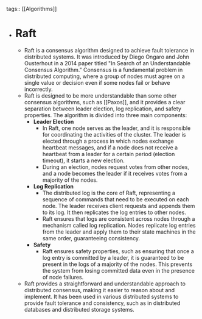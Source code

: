 tags:: [[Algorithms]]

- # Raft
	- Raft is a consensus algorithm designed to achieve fault tolerance in distributed systems. It was introduced by Diego Ongaro and John Ousterhout in a 2014 paper titled "In Search of an Understandable Consensus Algorithm." Consensus is a fundamental problem in distributed computing, where a group of nodes must agree on a single value or decision even if some nodes fail or behave incorrectly.
	- Raft is designed to be more understandable than some other consensus algorithms, such as [[Paxos]], and it provides a clear separation between leader election, log replication, and safety properties. The algorithm is divided into three main components:
		- **Leader Election**
			- In Raft, one node serves as the leader, and it is responsible for coordinating the activities of the cluster. The leader is elected through a process in which nodes exchange heartbeat messages, and if a node does not receive a heartbeat from a leader for a certain period (election timeout), it starts a new election.
			- During an election, nodes request votes from other nodes, and a node becomes the leader if it receives votes from a majority of the nodes.
		- **Log Replication**
			- The distributed log is the core of Raft, representing a sequence of commands that need to be executed on each node. The leader receives client requests and appends them to its log. It then replicates the log entries to other nodes.
			- Raft ensures that logs are consistent across nodes through a mechanism called log replication. Nodes replicate log entries from the leader and apply them to their state machines in the same order, guaranteeing consistency.
		- **Safety**
			- Raft ensures safety properties, such as ensuring that once a log entry is committed by a leader, it is guaranteed to be present in the logs of a majority of the nodes. This prevents the system from losing committed data even in the presence of node failures.
	- Raft provides a straightforward and understandable approach to distributed consensus, making it easier to reason about and implement. It has been used in various distributed systems to provide fault tolerance and consistency, such as in distributed databases and distributed storage systems.